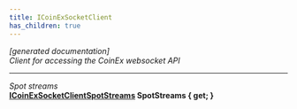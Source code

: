 ```yaml
---
title: ICoinExSocketClient
has_children: true
---
```

*[generated documentation]*  
*Client for accessing the CoinEx websocket API*
  
***
*Spot streams*  
**[ICoinExSocketClientSpotStreams](SpotApi/ICoinExSocketClientSpotStreams.html) SpotStreams { get; }**  
